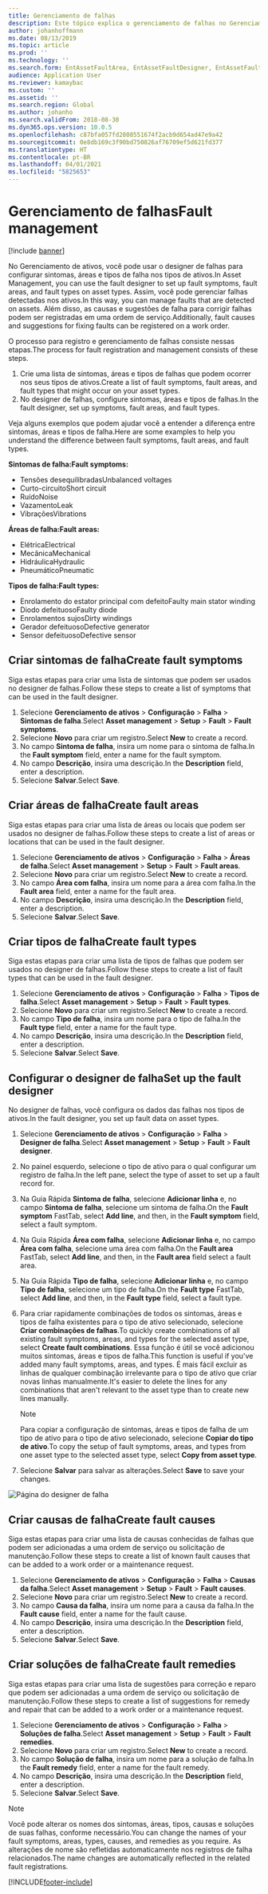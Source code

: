 ```yaml
---
title: Gerenciamento de falhas
description: Este tópico explica o gerenciamento de falhas no Gerenciamento de Ativos.
author: johanhoffmann
ms.date: 08/13/2019
ms.topic: article
ms.prod: ''
ms.technology: ''
ms.search.form: EntAssetFaultArea, EntAssetFaultDesigner, EntAssetFaultCopyFromObjectType, EntAssetFaultRemedy, EntAssetObjectFaultRelationRequestInfoPart, EntAssetObjectFaultRelationWorkOrderInfoPart, EntAssetFaultCreateCombinations, EntAssetObjectFaultSymptom, EntAssetObjectFaultSymptomListPage, EntAssetFaultType, EntAssetFaultSymptom, EntAssetFaultCause
audience: Application User
ms.reviewer: kamaybac
ms.custom: ''
ms.assetid: ''
ms.search.region: Global
ms.author: johanho
ms.search.validFrom: 2018-08-30
ms.dyn365.ops.version: 10.0.5
ms.openlocfilehash: c87bfa057fd2808551674f2acb9d654ad47e9a42
ms.sourcegitcommit: 0e8db169c3f90bd750826af76709ef5d621fd377
ms.translationtype: HT
ms.contentlocale: pt-BR
ms.lasthandoff: 04/01/2021
ms.locfileid: "5825653"
---
```

# <a name="fault-management"></a><span data-ttu-id="308e3-103">Gerenciamento de falhas</span><span class="sxs-lookup"><span data-stu-id="308e3-103">Fault management</span></span>

[!include [banner](../../includes/banner.md)]

 

<span data-ttu-id="308e3-104">No Gerenciamento de ativos, você pode usar o designer de falhas para configurar sintomas, áreas e tipos de falha nos tipos de ativos.</span><span class="sxs-lookup"><span data-stu-id="308e3-104">In Asset Management, you can use the fault designer to set up fault symptoms, fault areas, and fault types on asset types.</span></span> <span data-ttu-id="308e3-105">Assim, você pode gerenciar falhas detectadas nos ativos.</span><span class="sxs-lookup"><span data-stu-id="308e3-105">In this way, you can manage faults that are detected on assets.</span></span> <span data-ttu-id="308e3-106">Além disso, as causas e sugestões de falha para corrigir falhas podem ser registradas em uma ordem de serviço.</span><span class="sxs-lookup"><span data-stu-id="308e3-106">Additionally, fault causes and suggestions for fixing faults can be registered on a work order.</span></span>

<span data-ttu-id="308e3-107">O processo para registro e gerenciamento de falhas consiste nessas etapas.</span><span class="sxs-lookup"><span data-stu-id="308e3-107">The process for fault registration and management consists of these steps.</span></span>

1. <span data-ttu-id="308e3-108">Crie uma lista de sintomas, áreas e tipos de falhas que podem ocorrer nos seus tipos de ativos.</span><span class="sxs-lookup"><span data-stu-id="308e3-108">Create a list of fault symptoms, fault areas, and fault types that might occur on your asset types.</span></span>
2. <span data-ttu-id="308e3-109">No designer de falhas, configure sintomas, áreas e tipos de falhas.</span><span class="sxs-lookup"><span data-stu-id="308e3-109">In the fault designer, set up symptoms, fault areas, and fault types.</span></span>

<span data-ttu-id="308e3-110">Veja alguns exemplos que podem ajudar você a entender a diferença entre sintomas, áreas e tipos de falha.</span><span class="sxs-lookup"><span data-stu-id="308e3-110">Here are some examples to help you understand the difference between fault symptoms, fault areas, and fault types.</span></span>

<span data-ttu-id="308e3-111">**Sintomas de falha:**</span><span class="sxs-lookup"><span data-stu-id="308e3-111">**Fault symptoms:**</span></span>

- <span data-ttu-id="308e3-112">Tensões desequilibradas</span><span class="sxs-lookup"><span data-stu-id="308e3-112">Unbalanced voltages</span></span>
- <span data-ttu-id="308e3-113">Curto-circuito</span><span class="sxs-lookup"><span data-stu-id="308e3-113">Short circuit</span></span>
- <span data-ttu-id="308e3-114">Ruído</span><span class="sxs-lookup"><span data-stu-id="308e3-114">Noise</span></span>
- <span data-ttu-id="308e3-115">Vazamento</span><span class="sxs-lookup"><span data-stu-id="308e3-115">Leak</span></span>
- <span data-ttu-id="308e3-116">Vibrações</span><span class="sxs-lookup"><span data-stu-id="308e3-116">Vibrations</span></span>

<span data-ttu-id="308e3-117">**Áreas de falha:**</span><span class="sxs-lookup"><span data-stu-id="308e3-117">**Fault areas:**</span></span>

- <span data-ttu-id="308e3-118">Elétrica</span><span class="sxs-lookup"><span data-stu-id="308e3-118">Electrical</span></span>
- <span data-ttu-id="308e3-119">Mecânica</span><span class="sxs-lookup"><span data-stu-id="308e3-119">Mechanical</span></span>
- <span data-ttu-id="308e3-120">Hidráulica</span><span class="sxs-lookup"><span data-stu-id="308e3-120">Hydraulic</span></span>
- <span data-ttu-id="308e3-121">Pneumático</span><span class="sxs-lookup"><span data-stu-id="308e3-121">Pneumatic</span></span>

<span data-ttu-id="308e3-122">**Tipos de falha:**</span><span class="sxs-lookup"><span data-stu-id="308e3-122">**Fault types:**</span></span>

- <span data-ttu-id="308e3-123">Enrolamento do estator principal com defeito</span><span class="sxs-lookup"><span data-stu-id="308e3-123">Faulty main stator winding</span></span>
- <span data-ttu-id="308e3-124">Diodo defeituoso</span><span class="sxs-lookup"><span data-stu-id="308e3-124">Faulty diode</span></span>
- <span data-ttu-id="308e3-125">Enrolamentos sujos</span><span class="sxs-lookup"><span data-stu-id="308e3-125">Dirty windings</span></span>
- <span data-ttu-id="308e3-126">Gerador defeituoso</span><span class="sxs-lookup"><span data-stu-id="308e3-126">Defective generator</span></span>
- <span data-ttu-id="308e3-127">Sensor defeituoso</span><span class="sxs-lookup"><span data-stu-id="308e3-127">Defective sensor</span></span>

## <a name="create-fault-symptoms"></a><span data-ttu-id="308e3-128">Criar sintomas de falha</span><span class="sxs-lookup"><span data-stu-id="308e3-128">Create fault symptoms</span></span>

<span data-ttu-id="308e3-129">Siga estas etapas para criar uma lista de sintomas que podem ser usados no designer de falhas.</span><span class="sxs-lookup"><span data-stu-id="308e3-129">Follow these steps to create a list of symptoms that can be used in the fault designer.</span></span>

1. <span data-ttu-id="308e3-130">Selecione **Gerenciamento de ativos** \> **Configuração** \> **Falha** \> **Sintomas de falha**.</span><span class="sxs-lookup"><span data-stu-id="308e3-130">Select **Asset management** \> **Setup** \> **Fault** \> **Fault symptoms**.</span></span>
2. <span data-ttu-id="308e3-131">Selecione **Novo** para criar um registro.</span><span class="sxs-lookup"><span data-stu-id="308e3-131">Select **New** to create a record.</span></span>
3. <span data-ttu-id="308e3-132">No campo **Sintoma de falha**, insira um nome para o sintoma de falha.</span><span class="sxs-lookup"><span data-stu-id="308e3-132">In the **Fault symptom** field, enter a name for the fault symptom.</span></span>
4. <span data-ttu-id="308e3-133">No campo **Descrição**, insira uma descrição.</span><span class="sxs-lookup"><span data-stu-id="308e3-133">In the **Description** field, enter a description.</span></span>
5. <span data-ttu-id="308e3-134">Selecione **Salvar**.</span><span class="sxs-lookup"><span data-stu-id="308e3-134">Select **Save**.</span></span>

## <a name="create-fault-areas"></a><span data-ttu-id="308e3-135">Criar áreas de falha</span><span class="sxs-lookup"><span data-stu-id="308e3-135">Create fault areas</span></span>

<span data-ttu-id="308e3-136">Siga estas etapas para criar uma lista de áreas ou locais que podem ser usados no designer de falhas.</span><span class="sxs-lookup"><span data-stu-id="308e3-136">Follow these steps to create a list of areas or locations that can be used in the fault designer.</span></span>

1. <span data-ttu-id="308e3-137">Selecione **Gerenciamento de ativos** \> **Configuração** \> **Falha** \> **Áreas de falha**.</span><span class="sxs-lookup"><span data-stu-id="308e3-137">Select **Asset management** \> **Setup** \> **Fault** \> **Fault areas**.</span></span>
2. <span data-ttu-id="308e3-138">Selecione **Novo** para criar um registro.</span><span class="sxs-lookup"><span data-stu-id="308e3-138">Select **New** to create a record.</span></span>
3. <span data-ttu-id="308e3-139">No campo **Área com falha**, insira um nome para a área com falha.</span><span class="sxs-lookup"><span data-stu-id="308e3-139">In the **Fault area** field, enter a name for the fault area.</span></span>
4. <span data-ttu-id="308e3-140">No campo **Descrição**, insira uma descrição.</span><span class="sxs-lookup"><span data-stu-id="308e3-140">In the **Description** field, enter a description.</span></span>
5. <span data-ttu-id="308e3-141">Selecione **Salvar**.</span><span class="sxs-lookup"><span data-stu-id="308e3-141">Select **Save**.</span></span>

## <a name="create-fault-types"></a><span data-ttu-id="308e3-142">Criar tipos de falha</span><span class="sxs-lookup"><span data-stu-id="308e3-142">Create fault types</span></span>

<span data-ttu-id="308e3-143">Siga estas etapas para criar uma lista de tipos de falhas que podem ser usados no designer de falhas.</span><span class="sxs-lookup"><span data-stu-id="308e3-143">Follow these steps to create a list of fault types that can be used in the fault designer.</span></span>

1. <span data-ttu-id="308e3-144">Selecione **Gerenciamento de ativos** \> **Configuração** \> **Falha** \> **Tipos de falha**.</span><span class="sxs-lookup"><span data-stu-id="308e3-144">Select **Asset management** \> **Setup** \> **Fault** \> **Fault types**.</span></span>
2. <span data-ttu-id="308e3-145">Selecione **Novo** para criar um registro.</span><span class="sxs-lookup"><span data-stu-id="308e3-145">Select **New** to create a record.</span></span>
3. <span data-ttu-id="308e3-146">No campo **Tipo de falha**, insira um nome para o tipo de falha.</span><span class="sxs-lookup"><span data-stu-id="308e3-146">In the **Fault type** field, enter a name for the fault type.</span></span>
4. <span data-ttu-id="308e3-147">No campo **Descrição**, insira uma descrição.</span><span class="sxs-lookup"><span data-stu-id="308e3-147">In the **Description** field, enter a description.</span></span>
5. <span data-ttu-id="308e3-148">Selecione **Salvar**.</span><span class="sxs-lookup"><span data-stu-id="308e3-148">Select **Save**.</span></span>

## <a name="set-up-the-fault-designer"></a><span data-ttu-id="308e3-149">Configurar o designer de falha</span><span class="sxs-lookup"><span data-stu-id="308e3-149">Set up the fault designer</span></span>

<span data-ttu-id="308e3-150">No designer de falhas, você configura os dados das falhas nos tipos de ativos.</span><span class="sxs-lookup"><span data-stu-id="308e3-150">In the fault designer, you set up fault data on asset types.</span></span>

1. <span data-ttu-id="308e3-151">Selecione **Gerenciamento de ativos** \> **Configuração** \> **Falha** \> **Designer de falha**.</span><span class="sxs-lookup"><span data-stu-id="308e3-151">Select **Asset management** \> **Setup** \> **Fault** \> **Fault designer**.</span></span>
2. <span data-ttu-id="308e3-152">No painel esquerdo, selecione o tipo de ativo para o qual configurar um registro de falha.</span><span class="sxs-lookup"><span data-stu-id="308e3-152">In the left pane, select the type of asset to set up a fault record for.</span></span>
3. <span data-ttu-id="308e3-153">Na Guia Rápida **Sintoma de falha**, selecione **Adicionar linha** e, no campo **Sintoma de falha**, selecione um sintoma de falha.</span><span class="sxs-lookup"><span data-stu-id="308e3-153">On the **Fault symptom** FastTab, select **Add line**, and then, in the **Fault symptom** field, select a fault symptom.</span></span>
4. <span data-ttu-id="308e3-154">Na Guia Rápida **Área com falha**, selecione **Adicionar linha** e, no campo **Área com falha**, selecione uma área com falha.</span><span class="sxs-lookup"><span data-stu-id="308e3-154">On the **Fault area** FastTab, select **Add line**, and then, in the **Fault area** field select a fault area.</span></span>
5. <span data-ttu-id="308e3-155">Na Guia Rápida **Tipo de falha**, selecione **Adicionar linha** e, no campo **Tipo de falha**, selecione um tipo de falha.</span><span class="sxs-lookup"><span data-stu-id="308e3-155">On the **Fault type** FastTab, select **Add line**, and then, in the **Fault type** field, select a fault type.</span></span>
6. <span data-ttu-id="308e3-156">Para criar rapidamente combinações de todos os sintomas, áreas e tipos de falha existentes para o tipo de ativo selecionado, selecione **Criar combinações de falhas**.</span><span class="sxs-lookup"><span data-stu-id="308e3-156">To quickly create combinations of all existing fault symptoms, areas, and types for the selected asset type, select **Create fault combinations**.</span></span> <span data-ttu-id="308e3-157">Essa função é útil se você adicionou muitos sintomas, áreas e tipos de falha.</span><span class="sxs-lookup"><span data-stu-id="308e3-157">This function is useful if you've added many fault symptoms, areas, and types.</span></span> <span data-ttu-id="308e3-158">É mais fácil excluir as linhas de qualquer combinação irrelevante para o tipo de ativo que criar novas linhas manualmente.</span><span class="sxs-lookup"><span data-stu-id="308e3-158">It's easier to delete the lines for any combinations that aren't relevant to the asset type than to create new lines manually.</span></span>

    > [!NOTE]
    > <span data-ttu-id="308e3-159">Para copiar a configuração de sintomas, áreas e tipos de falha de um tipo de ativo para o tipo de ativo selecionado, selecione **Copiar do tipo de ativo**.</span><span class="sxs-lookup"><span data-stu-id="308e3-159">To copy the setup of fault symptoms, areas, and types from one asset type to the selected asset type, select **Copy from asset type**.</span></span>

7. <span data-ttu-id="308e3-160">Selecione **Salvar** para salvar as alterações.</span><span class="sxs-lookup"><span data-stu-id="308e3-160">Select **Save** to save your changes.</span></span>

![Página do designer de falha](media/21-setup-for-work-orders.png)

## <a name="create-fault-causes"></a><span data-ttu-id="308e3-162">Criar causas de falha</span><span class="sxs-lookup"><span data-stu-id="308e3-162">Create fault causes</span></span>

<span data-ttu-id="308e3-163">Siga estas etapas para criar uma lista de causas conhecidas de falhas que podem ser adicionadas a uma ordem de serviço ou solicitação de manutenção.</span><span class="sxs-lookup"><span data-stu-id="308e3-163">Follow these steps to create a list of known fault causes that can be added to a work order or a maintenance request.</span></span>

1. <span data-ttu-id="308e3-164">Selecione **Gerenciamento de ativos** \> **Configuração** \> **Falha** \> **Causas da falha**.</span><span class="sxs-lookup"><span data-stu-id="308e3-164">Select **Asset management** \> **Setup** \> **Fault** \> **Fault causes**.</span></span>
2. <span data-ttu-id="308e3-165">Selecione **Novo** para criar um registro.</span><span class="sxs-lookup"><span data-stu-id="308e3-165">Select **New** to create a record.</span></span>
3. <span data-ttu-id="308e3-166">No campo **Causa da falha**, insira um nome para a causa da falha.</span><span class="sxs-lookup"><span data-stu-id="308e3-166">In the **Fault cause** field, enter a name for the fault cause.</span></span>
4. <span data-ttu-id="308e3-167">No campo **Descrição**, insira uma descrição.</span><span class="sxs-lookup"><span data-stu-id="308e3-167">In the **Description** field, enter a description.</span></span>
5. <span data-ttu-id="308e3-168">Selecione **Salvar**.</span><span class="sxs-lookup"><span data-stu-id="308e3-168">Select **Save**.</span></span>

## <a name="create-fault-remedies"></a><span data-ttu-id="308e3-169">Criar soluções de falha</span><span class="sxs-lookup"><span data-stu-id="308e3-169">Create fault remedies</span></span>

<span data-ttu-id="308e3-170">Siga estas etapas para criar uma lista de sugestões para correção e reparo que podem ser adicionadas a uma ordem de serviço ou solicitação de manutenção.</span><span class="sxs-lookup"><span data-stu-id="308e3-170">Follow these steps to create a list of suggestions for remedy and repair that can be added to a work order or a maintenance request.</span></span>

1. <span data-ttu-id="308e3-171">Selecione **Gerenciamento de ativos** \> **Configuração** \> **Falha** \> **Soluções de falha**.</span><span class="sxs-lookup"><span data-stu-id="308e3-171">Select **Asset management** \> **Setup** \> **Fault** \> **Fault remedies**.</span></span>
2. <span data-ttu-id="308e3-172">Selecione **Novo** para criar um registro.</span><span class="sxs-lookup"><span data-stu-id="308e3-172">Select **New** to create a record.</span></span>
3. <span data-ttu-id="308e3-173">No campo **Solução de falha**, insira um nome para a solução de falha.</span><span class="sxs-lookup"><span data-stu-id="308e3-173">In the **Fault remedy** field, enter a name for the fault remedy.</span></span>
4. <span data-ttu-id="308e3-174">No campo **Descrição**, insira uma descrição.</span><span class="sxs-lookup"><span data-stu-id="308e3-174">In the **Description** field, enter a description.</span></span>
5. <span data-ttu-id="308e3-175">Selecione **Salvar**.</span><span class="sxs-lookup"><span data-stu-id="308e3-175">Select **Save**.</span></span>

> [!NOTE]
> <span data-ttu-id="308e3-176">Você pode alterar os nomes dos sintomas, áreas, tipos, causas e soluções de suas falhas, conforme necessário.</span><span class="sxs-lookup"><span data-stu-id="308e3-176">You can change the names of your fault symptoms, areas, types, causes, and remedies as you require.</span></span> <span data-ttu-id="308e3-177">As alterações de nome são refletidas automaticamente nos registros de falha relacionados.</span><span class="sxs-lookup"><span data-stu-id="308e3-177">The name changes are automatically reflected in the related fault registrations.</span></span>


[!INCLUDE[footer-include](../../../includes/footer-banner.md)]
